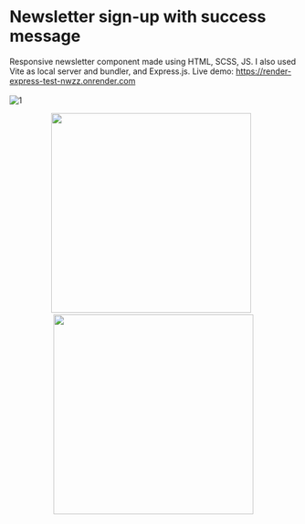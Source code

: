 # Newsletter sign-up with success message
Responsive newsletter component made using HTML, SCSS, JS. I also used Vite as local server and bundler, and Express.js. 
Live demo: https://render-express-test-nwzz.onrender.com
<br>
<br>
![1](https://github.com/FlavioAlfonzetti/newsletter-sign-up-with-success-message/assets/107587774/bbce4964-552d-4bf9-89db-4d7ca0be5f7a)
<p align="center">
  <img src="https://github.com/FlavioAlfonzetti/newsletter-sign-up-with-success-message/assets/107587774/58f848a5-cb5e-465d-99ec-71df8045432e" | width="350px"> &nbsp; <img src="https://github.com/FlavioAlfonzetti/newsletter-sign-up-with-success-message/assets/107587774/a12896ff-0f25-4580-9337-56271606801f" | width="350px">
</p>
